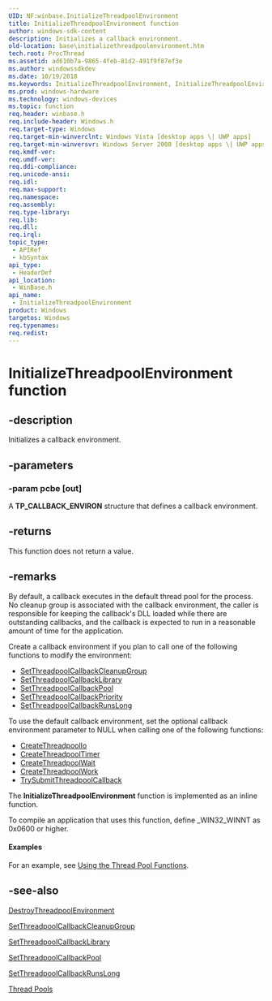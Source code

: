```yaml
---
UID: NF:winbase.InitializeThreadpoolEnvironment
title: InitializeThreadpoolEnvironment function
author: windows-sdk-content
description: Initializes a callback environment.
old-location: base\initializethreadpoolenvironment.htm
tech.root: ProcThread
ms.assetid: ad610b7a-9865-4feb-81d2-491f9f87ef3e
ms.author: windowssdkdev
ms.date: 10/19/2018
ms.keywords: InitializeThreadpoolEnvironment, InitializeThreadpoolEnvironment function, base.initializethreadpoolenvironment, winbase/InitializeThreadpoolEnvironment
ms.prod: windows-hardware
ms.technology: windows-devices
ms.topic: function
req.header: winbase.h
req.include-header: Windows.h
req.target-type: Windows
req.target-min-winverclnt: Windows Vista [desktop apps \| UWP apps]
req.target-min-winversvr: Windows Server 2008 [desktop apps \| UWP apps]
req.kmdf-ver: 
req.umdf-ver: 
req.ddi-compliance: 
req.unicode-ansi: 
req.idl: 
req.max-support: 
req.namespace: 
req.assembly: 
req.type-library: 
req.lib: 
req.dll: 
req.irql: 
topic_type:
 - APIRef
 - kbSyntax
api_type:
 - HeaderDef
api_location:
 - WinBase.h
api_name:
 - InitializeThreadpoolEnvironment
product: Windows
targetos: Windows
req.typenames: 
req.redist: 
---
```


# InitializeThreadpoolEnvironment function


## -description


Initializes a callback environment.


## -parameters




### -param pcbe [out]

A <b>TP_CALLBACK_ENVIRON</b> structure that defines a callback environment.


## -returns



This function does not return a value.




## -remarks



By default, a callback executes in the default thread pool for the process. No cleanup group is associated with the callback environment, the caller is responsible for keeping the callback's DLL loaded while there are outstanding callbacks, and the callback is expected to run in a reasonable amount of time for the application. 

Create a callback environment if you plan to call one of the following functions to modify the environment:

<ul>
<li>
<a href="https://msdn.microsoft.com/395db7ba-ff39-46ee-917b-2896a0e99d43">SetThreadpoolCallbackCleanupGroup</a>
</li>
<li>
<a href="https://msdn.microsoft.com/41d5d8c5-4938-4274-bcfa-b122bbc70530">SetThreadpoolCallbackLibrary</a>
</li>
<li>
<a href="https://msdn.microsoft.com/022d83de-ff6c-4bc8-8213-42f403a323e8">SetThreadpoolCallbackPool</a>
</li>
<li>
<a href="https://msdn.microsoft.com/c24d3e9b-5a4e-43e1-a903-b612d022aa97">SetThreadpoolCallbackPriority</a>
</li>
<li>
<a href="https://msdn.microsoft.com/19ca0501-02d8-4851-8015-65e53d6f8074">SetThreadpoolCallbackRunsLong</a>
</li>
</ul>
To use the default callback environment, set the optional callback environment parameter to NULL when calling one of the following functions: 

<ul>
<li>
<a href="https://msdn.microsoft.com/621f4747-50fa-4538-bd6a-dbe4dbb05dd1">CreateThreadpoolIo</a>
</li>
<li>
<a href="https://msdn.microsoft.com/1fa98b79-e646-4e48-9979-1817d2c1b713">CreateThreadpoolTimer</a>
</li>
<li>
<a href="https://msdn.microsoft.com/ba19f5f9-d4b0-4865-9609-95e7697d61c0">CreateThreadpoolWait</a>
</li>
<li>
<a href="https://msdn.microsoft.com/50647d87-1768-4918-8376-a6a04daca621">CreateThreadpoolWork</a>
</li>
<li>
<a href="https://msdn.microsoft.com/689d197e-195f-419c-9317-b30c614038c4">TrySubmitThreadpoolCallback</a>
</li>
</ul>
The <b>InitializeThreadpoolEnvironment</b> function is implemented as an inline function.

To compile an application that uses this function, define _WIN32_WINNT as 0x0600 or higher.


#### Examples

For an example, see <a href="https://msdn.microsoft.com/3d349c83-8b1a-4a5b-9625-be905d613b92">Using the Thread Pool Functions</a>.

<div class="code"></div>



## -see-also




<a href="https://msdn.microsoft.com/b6a635f3-a603-4c2f-9aa9-1baa51922394">DestroyThreadpoolEnvironment</a>



<a href="https://msdn.microsoft.com/395db7ba-ff39-46ee-917b-2896a0e99d43">SetThreadpoolCallbackCleanupGroup</a>



<a href="https://msdn.microsoft.com/41d5d8c5-4938-4274-bcfa-b122bbc70530">SetThreadpoolCallbackLibrary</a>



<a href="https://msdn.microsoft.com/022d83de-ff6c-4bc8-8213-42f403a323e8">SetThreadpoolCallbackPool</a>



<a href="https://msdn.microsoft.com/19ca0501-02d8-4851-8015-65e53d6f8074">SetThreadpoolCallbackRunsLong</a>



<a href="https://msdn.microsoft.com/abe0798a-0b60-4bdb-a61e-45393f1e958d">Thread Pools</a>
 

 

